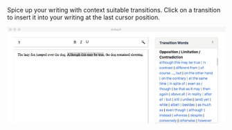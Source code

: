 Spice up your writing with context suitable transitions. Click on a transition to insert it into your writing at the last cursor position.

![](/assets/transitions.jpeg)

